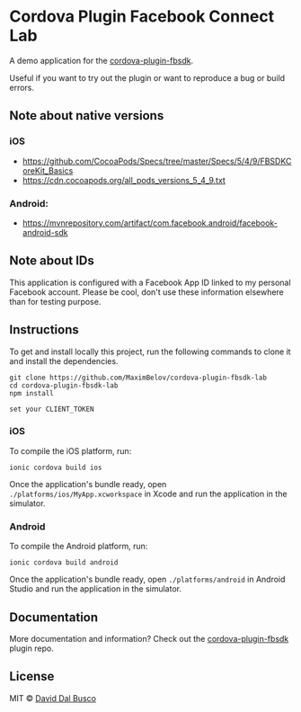 # Cordova Plugin Facebook Connect Lab

A demo application for the [cordova-plugin-fbsdk](https://github.com/MaximBelov/cordova-plugin-fbsdk).

Useful if you want to try out the plugin or want to reproduce a bug or build errors.

## Note about native versions 
### iOS

- https://github.com/CocoaPods/Specs/tree/master/Specs/5/4/9/FBSDKCoreKit_Basics
- https://cdn.cocoapods.org/all_pods_versions_5_4_9.txt

### Android: 
- https://mvnrepository.com/artifact/com.facebook.android/facebook-android-sdk

## Note about IDs

This application is configured with a Facebook App ID linked to my personal Facebook account. Please be cool, don't use these information elsewhere than for testing purpose.

## Instructions

To get and install locally this project, run the following commands to clone it and install the dependencies.

```
git clone https://github.com/MaximBelov/cordova-plugin-fbsdk-lab
cd cordova-plugin-fbsdk-lab
npm install

set your CLIENT_TOKEN

```

### iOS

To compile the iOS platform, run:

```
ionic cordova build ios
```

Once the application's bundle ready, open `./platforms/ios/MyApp.xcworkspace` in Xcode and run the application in the simulator.

### Android

To compile the Android platform, run:

```
ionic cordova build android
```

Once the application's bundle ready, open `./platforms/android` in Android Studio and run the application in the simulator.

## Documentation

More documentation and information? Check out the [cordova-plugin-fbsdk](https://github.com/MaximBelov/cordova-plugin-facebook-connect) plugin repo.

## License

MIT © [David Dal Busco](mailto:david.dalbusco@outlook.com)
